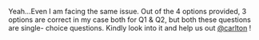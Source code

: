 Yeah…Even I am facing the same issue. Out of the 4 options provided, 3 options
are correct in my case both for Q1 & Q2, but both these questions are single-
choice questions. Kindly look into it and help us out [@carlton](/u/carlton) !